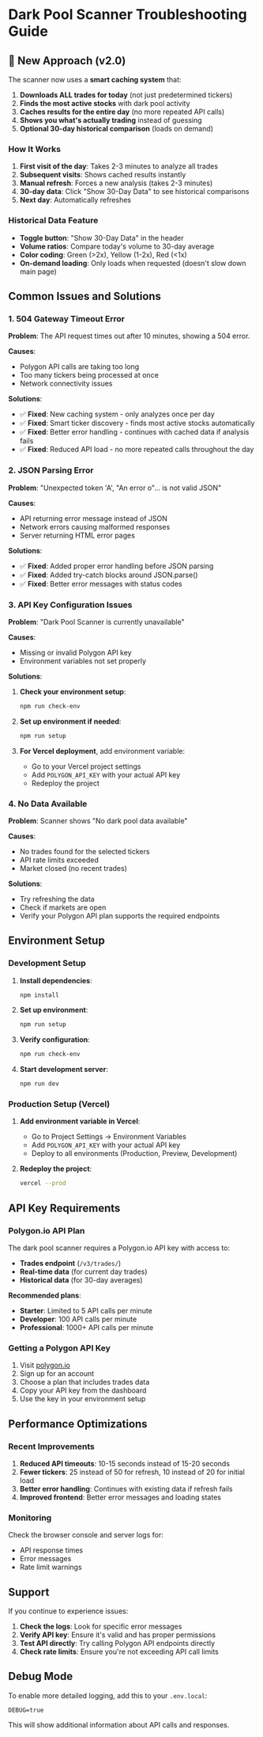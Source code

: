 # Dark Pool Scanner Troubleshooting Guide

## 🚀 New Approach (v2.0)

The scanner now uses a **smart caching system** that:

1. **Downloads ALL trades for today** (not just predetermined tickers)
2. **Finds the most active stocks** with dark pool activity
3. **Caches results for the entire day** (no more repeated API calls)
4. **Shows you what's actually trading** instead of guessing
5. **Optional 30-day historical comparison** (loads on demand)

### How It Works

1. **First visit of the day**: Takes 2-3 minutes to analyze all trades
2. **Subsequent visits**: Shows cached results instantly
3. **Manual refresh**: Forces a new analysis (takes 2-3 minutes)
4. **30-day data**: Click "Show 30-Day Data" to see historical comparisons
5. **Next day**: Automatically refreshes

### Historical Data Feature

- **Toggle button**: "Show 30-Day Data" in the header
- **Volume ratios**: Compare today's volume to 30-day average
- **Color coding**: Green (>2x), Yellow (1-2x), Red (<1x)
- **On-demand loading**: Only loads when requested (doesn't slow down main page)

## Common Issues and Solutions

### 1. 504 Gateway Timeout Error

**Problem**: The API request times out after 10 minutes, showing a 504 error.

**Causes**:
- Polygon API calls are taking too long
- Too many tickers being processed at once
- Network connectivity issues

**Solutions**:
- ✅ **Fixed**: New caching system - only analyzes once per day
- ✅ **Fixed**: Smart ticker discovery - finds most active stocks automatically
- ✅ **Fixed**: Better error handling - continues with cached data if analysis fails
- ✅ **Fixed**: Reduced API load - no more repeated calls throughout the day

### 2. JSON Parsing Error

**Problem**: "Unexpected token 'A', "An error o"... is not valid JSON"

**Causes**:
- API returning error message instead of JSON
- Network errors causing malformed responses
- Server returning HTML error pages

**Solutions**:
- ✅ **Fixed**: Added proper error handling before JSON parsing
- ✅ **Fixed**: Added try-catch blocks around JSON.parse()
- ✅ **Fixed**: Better error messages with status codes

### 3. API Key Configuration Issues

**Problem**: "Dark Pool Scanner is currently unavailable"

**Causes**:
- Missing or invalid Polygon API key
- Environment variables not set properly

**Solutions**:
1. **Check your environment setup**:
   ```bash
   npm run check-env
   ```

2. **Set up environment if needed**:
   ```bash
   npm run setup
   ```

3. **For Vercel deployment**, add environment variable:
   - Go to your Vercel project settings
   - Add `POLYGON_API_KEY` with your actual API key
   - Redeploy the project

### 4. No Data Available

**Problem**: Scanner shows "No dark pool data available"

**Causes**:
- No trades found for the selected tickers
- API rate limits exceeded
- Market closed (no recent trades)

**Solutions**:
- Try refreshing the data
- Check if markets are open
- Verify your Polygon API plan supports the required endpoints

## Environment Setup

### Development Setup

1. **Install dependencies**:
   ```bash
   npm install
   ```

2. **Set up environment**:
   ```bash
   npm run setup
   ```

3. **Verify configuration**:
   ```bash
   npm run check-env
   ```

4. **Start development server**:
   ```bash
   npm run dev
   ```

### Production Setup (Vercel)

1. **Add environment variable in Vercel**:
   - Go to Project Settings → Environment Variables
   - Add `POLYGON_API_KEY` with your actual API key
   - Deploy to all environments (Production, Preview, Development)

2. **Redeploy the project**:
   ```bash
   vercel --prod
   ```

## API Key Requirements

### Polygon.io API Plan

The dark pool scanner requires a Polygon.io API key with access to:
- **Trades endpoint** (`/v3/trades/`)
- **Real-time data** (for current day trades)
- **Historical data** (for 30-day averages)

**Recommended plans**:
- **Starter**: Limited to 5 API calls per minute
- **Developer**: 100 API calls per minute
- **Professional**: 1000+ API calls per minute

### Getting a Polygon API Key

1. Visit [polygon.io](https://polygon.io)
2. Sign up for an account
3. Choose a plan that includes trades data
4. Copy your API key from the dashboard
5. Use the key in your environment setup

## Performance Optimizations

### Recent Improvements

1. **Reduced API timeouts**: 10-15 seconds instead of 15-20 seconds
2. **Fewer tickers**: 25 instead of 50 for refresh, 10 instead of 20 for initial load
3. **Better error handling**: Continues with existing data if refresh fails
4. **Improved frontend**: Better error messages and loading states

### Monitoring

Check the browser console and server logs for:
- API response times
- Error messages
- Rate limit warnings

## Support

If you continue to experience issues:

1. **Check the logs**: Look for specific error messages
2. **Verify API key**: Ensure it's valid and has proper permissions
3. **Test API directly**: Try calling Polygon API endpoints directly
4. **Check rate limits**: Ensure you're not exceeding API call limits

## Debug Mode

To enable more detailed logging, add this to your `.env.local`:
```
DEBUG=true
```

This will show additional information about API calls and responses.
